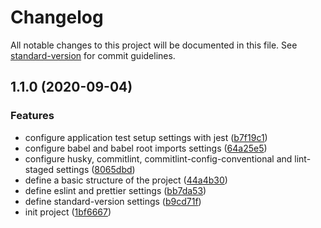 # Changelog

All notable changes to this project will be documented in this file. See [standard-version](https://github.com/conventional-changelog/standard-version) for commit guidelines.

## 1.1.0 (2020-09-04)


### Features

* configure application test setup settings with jest ([b7f19c1](https://github.com/clsalberto/js-node-project/commit/b7f19c12a6f36dbf1f2659afbadc4166360b78eb))
* configure babel and babel root imports settings ([64a25e5](https://github.com/clsalberto/js-node-project/commit/64a25e5655ee5419cbd5b835f8240349831da706))
* configure husky, commitlint, commitlint-config-conventional and lint-staged settings ([8065dbd](https://github.com/clsalberto/js-node-project/commit/8065dbd3d886c1982b3fbdfac0cd80090293780f))
* define a basic structure of the project ([44a4b30](https://github.com/clsalberto/js-node-project/commit/44a4b300918a2b3c8c27f95b118d2d70f8ead618))
* define eslint and prettier settings ([bb7da53](https://github.com/clsalberto/js-node-project/commit/bb7da531f3866997a19b15df082e8a1df4d1f821))
* define standard-version settings ([b9cd71f](https://github.com/clsalberto/js-node-project/commit/b9cd71f2ae052ad9c24a6072d416c4885902879b))
* init project ([1bf6667](https://github.com/clsalberto/js-node-project/commit/1bf6667b695f1667154fae50f50bec7b8229218b))
